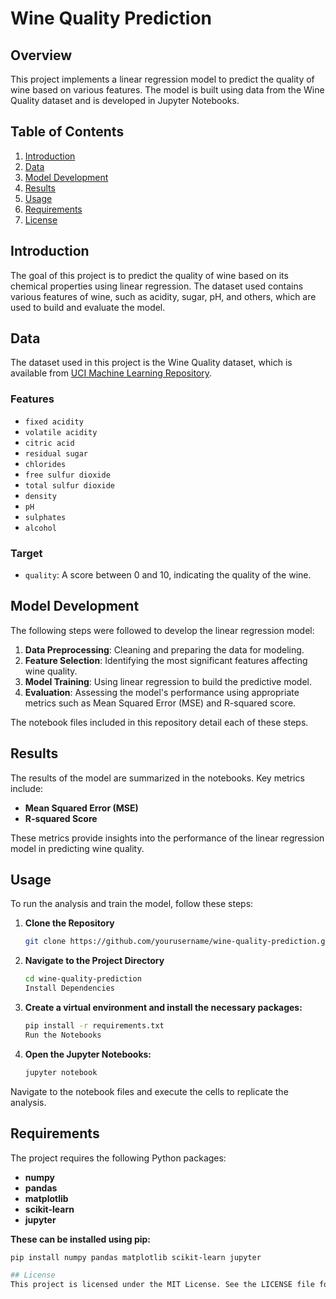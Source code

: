 # Wine Quality Prediction

## Overview

This project implements a linear regression model to predict the quality of wine based on various features. The model is built using data from the Wine Quality dataset and is developed in Jupyter Notebooks.

## Table of Contents

1. [Introduction](#introduction)
2. [Data](#data)
3. [Model Development](#model-development)
4. [Results](#results)
5. [Usage](#usage)
6. [Requirements](#requirements)
7. [License](#license)

## Introduction

The goal of this project is to predict the quality of wine based on its chemical properties using linear regression. The dataset used contains various features of wine, such as acidity, sugar, pH, and others, which are used to build and evaluate the model.

## Data

The dataset used in this project is the Wine Quality dataset, which is available from [UCI Machine Learning Repository](https://archive.ics.uci.edu/ml/datasets/wine+quality). 

### Features

- `fixed acidity`
- `volatile acidity`
- `citric acid`
- `residual sugar`
- `chlorides`
- `free sulfur dioxide`
- `total sulfur dioxide`
- `density`
- `pH`
- `sulphates`
- `alcohol`

### Target

- `quality`: A score between 0 and 10, indicating the quality of the wine.

## Model Development

The following steps were followed to develop the linear regression model:

1. **Data Preprocessing**: Cleaning and preparing the data for modeling.
2. **Feature Selection**: Identifying the most significant features affecting wine quality.
3. **Model Training**: Using linear regression to build the predictive model.
4. **Evaluation**: Assessing the model's performance using appropriate metrics such as Mean Squared Error (MSE) and R-squared score.

The notebook files included in this repository detail each of these steps.

## Results

The results of the model are summarized in the notebooks. Key metrics include:

- **Mean Squared Error (MSE)**
- **R-squared Score**

These metrics provide insights into the performance of the linear regression model in predicting wine quality.

## Usage

To run the analysis and train the model, follow these steps:

1. **Clone the Repository**

   ```bash
   git clone https://github.com/yourusername/wine-quality-prediction.git
2. **Navigate to the Project Directory**

   ```bash
   cd wine-quality-prediction
   Install Dependencies
   
3. **Create a virtual environment and install the necessary packages:**

   ```bash
   pip install -r requirements.txt
   Run the Notebooks

4. **Open the Jupyter Notebooks:**

   ```bash
   jupyter notebook
Navigate to the notebook files and execute the cells to replicate the analysis.

## Requirements
The project requires the following Python packages:

- **numpy**
- **pandas**
- **matplotlib**
- **scikit-learn**
- **jupyter**

**These can be installed using pip:**
   ```bash
   pip install numpy pandas matplotlib scikit-learn jupyter

## License
This project is licensed under the MIT License. See the LICENSE file for details.

